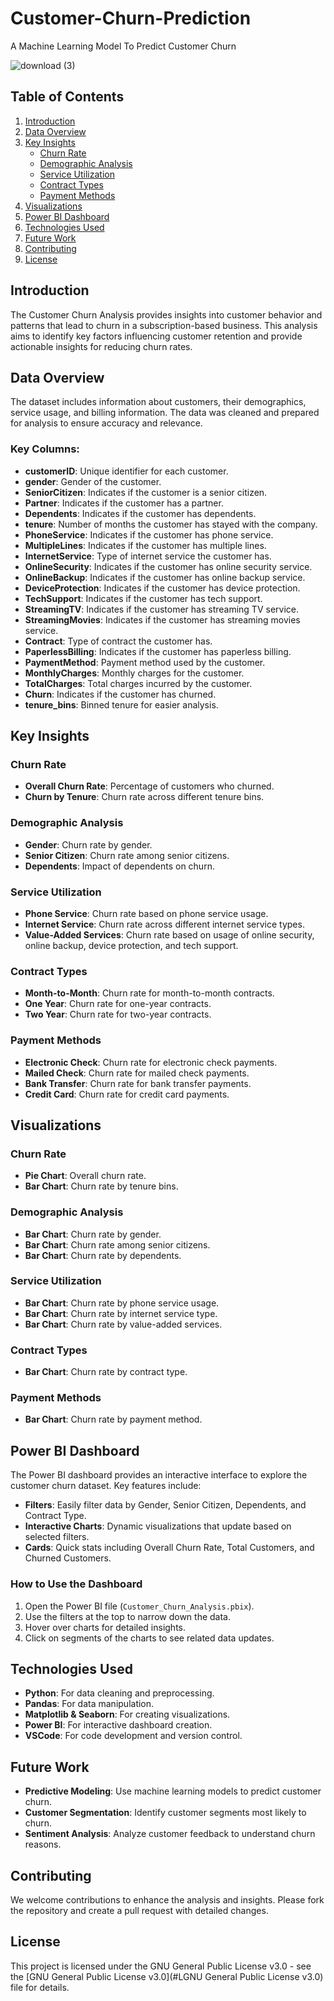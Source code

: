 # Customer-Churn-Prediction
A Machine Learning Model To Predict Customer Churn


![download (3)](https://github.com/codeayiku/Customer-Churn-Prediction/assets/149838492/53fe82df-a169-426d-9796-bfb7b87e7d33)

## Table of Contents
1. [Introduction](#introduction)
2. [Data Overview](#data-overview)
3. [Key Insights](#key-insights)
   - [Churn Rate](#churn-rate)
   - [Demographic Analysis](#demographic-analysis)
   - [Service Utilization](#service-utilization)
   - [Contract Types](#contract-types)
   - [Payment Methods](#payment-methods)
4. [Visualizations](#visualizations)
5. [Power BI Dashboard](#power-bi-dashboard)
6. [Technologies Used](#technologies-used)
7. [Future Work](#future-work)
8. [Contributing](#contributing)
9. [License](#license)

## Introduction
The Customer Churn Analysis provides insights into customer behavior and patterns that lead to churn in a subscription-based business. This analysis aims to identify key factors influencing customer retention and provide actionable insights for reducing churn rates.

## Data Overview
The dataset includes information about customers, their demographics, service usage, and billing information. The data was cleaned and prepared for analysis to ensure accuracy and relevance.

### Key Columns:
- **customerID**: Unique identifier for each customer.
- **gender**: Gender of the customer.
- **SeniorCitizen**: Indicates if the customer is a senior citizen.
- **Partner**: Indicates if the customer has a partner.
- **Dependents**: Indicates if the customer has dependents.
- **tenure**: Number of months the customer has stayed with the company.
- **PhoneService**: Indicates if the customer has phone service.
- **MultipleLines**: Indicates if the customer has multiple lines.
- **InternetService**: Type of internet service the customer has.
- **OnlineSecurity**: Indicates if the customer has online security service.
- **OnlineBackup**: Indicates if the customer has online backup service.
- **DeviceProtection**: Indicates if the customer has device protection.
- **TechSupport**: Indicates if the customer has tech support.
- **StreamingTV**: Indicates if the customer has streaming TV service.
- **StreamingMovies**: Indicates if the customer has streaming movies service.
- **Contract**: Type of contract the customer has.
- **PaperlessBilling**: Indicates if the customer has paperless billing.
- **PaymentMethod**: Payment method used by the customer.
- **MonthlyCharges**: Monthly charges for the customer.
- **TotalCharges**: Total charges incurred by the customer.
- **Churn**: Indicates if the customer has churned.
- **tenure_bins**: Binned tenure for easier analysis.

## Key Insights

### Churn Rate
- **Overall Churn Rate**: Percentage of customers who churned.
- **Churn by Tenure**: Churn rate across different tenure bins.

### Demographic Analysis
- **Gender**: Churn rate by gender.
- **Senior Citizen**: Churn rate among senior citizens.
- **Dependents**: Impact of dependents on churn.

### Service Utilization
- **Phone Service**: Churn rate based on phone service usage.
- **Internet Service**: Churn rate across different internet service types.
- **Value-Added Services**: Churn rate based on usage of online security, online backup, device protection, and tech support.

### Contract Types
- **Month-to-Month**: Churn rate for month-to-month contracts.
- **One Year**: Churn rate for one-year contracts.
- **Two Year**: Churn rate for two-year contracts.

### Payment Methods
- **Electronic Check**: Churn rate for electronic check payments.
- **Mailed Check**: Churn rate for mailed check payments.
- **Bank Transfer**: Churn rate for bank transfer payments.
- **Credit Card**: Churn rate for credit card payments.

## Visualizations

### Churn Rate
- **Pie Chart**: Overall churn rate.
- **Bar Chart**: Churn rate by tenure bins.

### Demographic Analysis
- **Bar Chart**: Churn rate by gender.
- **Bar Chart**: Churn rate among senior citizens.
- **Bar Chart**: Churn rate by dependents.

### Service Utilization
- **Bar Chart**: Churn rate by phone service usage.
- **Bar Chart**: Churn rate by internet service type.
- **Bar Chart**: Churn rate by value-added services.

### Contract Types
- **Bar Chart**: Churn rate by contract type.

### Payment Methods
- **Bar Chart**: Churn rate by payment method.

## Power BI Dashboard
The Power BI dashboard provides an interactive interface to explore the customer churn dataset. Key features include:
- **Filters**: Easily filter data by Gender, Senior Citizen, Dependents, and Contract Type.
- **Interactive Charts**: Dynamic visualizations that update based on selected filters.
- **Cards**: Quick stats including Overall Churn Rate, Total Customers, and Churned Customers.

### How to Use the Dashboard
1. Open the Power BI file (`Customer_Churn_Analysis.pbix`).
2. Use the filters at the top to narrow down the data.
3. Hover over charts for detailed insights.
4. Click on segments of the charts to see related data updates.

## Technologies Used
- **Python**: For data cleaning and preprocessing.
- **Pandas**: For data manipulation.
- **Matplotlib & Seaborn**: For creating visualizations.
- **Power BI**: For interactive dashboard creation.
- **VSCode**: For code development and version control.

## Future Work
- **Predictive Modeling**: Use machine learning models to predict customer churn.
- **Customer Segmentation**: Identify customer segments most likely to churn.
- **Sentiment Analysis**: Analyze customer feedback to understand churn reasons.

## Contributing
We welcome contributions to enhance the analysis and insights. Please fork the repository and create a pull request with detailed changes.

## License
This project is licensed under the GNU General Public License v3.0 - see the [GNU General Public License v3.0](#LGNU General Public License v3.0) file for details.

